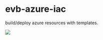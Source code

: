 # evb-azure-iac
build/deploy azure resources with templates.

<a href="https://portal.azure.com/#create/Microsoft.Template/uri/https%3A%2F%2Fraw.githubusercontent.com%2Fvanberge%2Fevb-azure-iac%2Fmaster%2Fwin2016%2Fazuredeploy.json" target="_blank">
    <img src="http://azuredeploy.net/deploybutton.png"/>
</a>

